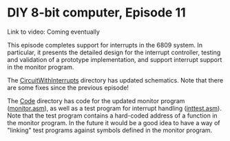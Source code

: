 # DIY 8-bit computer, Episode 11

Link to video: Coming eventually

This episode completes support for interrupts in the 6809 system.  In particular, it presents the detailed design for the interrupt controller, testing and validation of a prototype implementation, and support interrupt support in the monitor program.

The [CircuitWithInterrupts](CircuitWithInterrupts) directory has updated schematics.  Note that there are some fixes since the previous episode!

The [Code](Code) directory has code for the updated monitor program ([monitor.asm](Code/monitor.asm)), as well as a test program for interrupt handling ([inttest.asm](Code/inttest.asm)).  Note that the test program contains a hard-coded address of a function in the monitor program.  In the future it would be a good idea to have a way of "linking" test programs against symbols defined in the monitor program.
